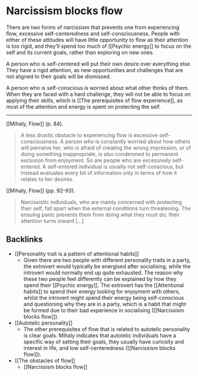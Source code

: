 # Narcissism blocks flow
There are two forms of narcissism that prevents one from experiencing flow, excessive self-centeredness and self-consciousness. People with either of these attitudes will have little opportunity to flow as their attention is too rigid, and they’ll spend too much of [[Psychic energy]] to focus on the self and its current goals, rather than exploring on new ones.

A person who is self-centered will put their own desire over everything else. They have a rigid attention, as new opportunities and challenges that are not aligned to their goals will be dismissed.

A person who is self-conscious is worried about what other thinks of them. When they are faced with a hard challenge, they will not be able to focus on applying their skills, which is [[The prerequisites of flow experience]], as most of the attention and energy is spent on protecting the self.

---
[[Mihaly, Flow]] (p. 84).
> A less drastic obstacle to experiencing flow is excessive self-consciousness. A person who is constantly worried about how others will perceive her, who is afraid of creating the wrong impression, or of doing something inappropriate, is also condemned to permanent exclusion from enjoyment. So are people who are excessively self-entered. A self-entered individual is usually not self-conscious, but instead evaluates every bit of information only in terms of how it relates to her desires.

[[Mihaly, Flow]] (pp. 92-93).
> Narcissistic individuals, who are mainly concerned with protecting their self, fall apart when the external conditions turn threatening. The ensuing panic prevents them from doing what they must do; their attention turns inward […]

## Backlinks
* [[Personality trait is a pattern of attentional habits]]
	* Given there are two people with different personality traits in a party, the extrovert would typically be energised after socialising, while the introvert would normally end up quite exhausted. The reason why these two people feel differently can be explained by how they spend their [[Psychic energy]]. The extrovert has the [[Attentional habits]] to spend their energy looking for enjoyment with others, whilst the introvert might spend their energy being self-conscious and questioning why they are in a party, which is a habit that might be formed due to their bad experience in socialising ([[Narcissism blocks flow]]).
* [[Autotelic personality]]
	* The other prerequisites of flow that is related to autotelic personality is clear goals. Mihaly indicates that autotelic individuals have a specific way of setting their goals, they usually have curiosity and interest in life, and low self-centeredness ([[Narcissism blocks flow]]).
* [[The obstacles of flow]]
	* [[Narcissism blocks flow]]

<!-- #evergreen #flow -->

<!-- {BearID:69B660C6-047E-497D-B119-192484D368EB-562-00000DEB717BC691} -->
